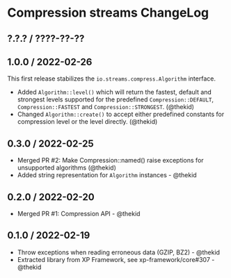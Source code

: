 Compression streams ChangeLog
=============================

## ?.?.? / ????-??-??

## 1.0.0 / 2022-02-26

This first release stabilizes the `io.streams.compress.Algorithm`
interface.

* Added `Algorithm::level()` which will return the fastest, default and
  strongest levels supported for the predefined `Compression::DEFAULT`,
  `Compression::FASTEST` and `Compression::STRONGEST`.
  (@thekid)
* Changed `Algorithm::create()` to accept either predefined constants for
  compression level or the level directly.
  (@thekid)

## 0.3.0 / 2022-02-25

* Merged PR #2: Make Compression::named() raise exceptions for unsupported
  algorithms
  (@thekid)
* Added string representation for `Algorithm` instances - @thekid

## 0.2.0 / 2022-02-20

* Merged PR #1: Compression API - @thekid

## 0.1.0 / 2022-02-19

* Throw exceptions when reading erroneous data (GZIP, BZ2) - @thekid
* Extracted library from XP Framework, see xp-framework/core#307 - @thekid